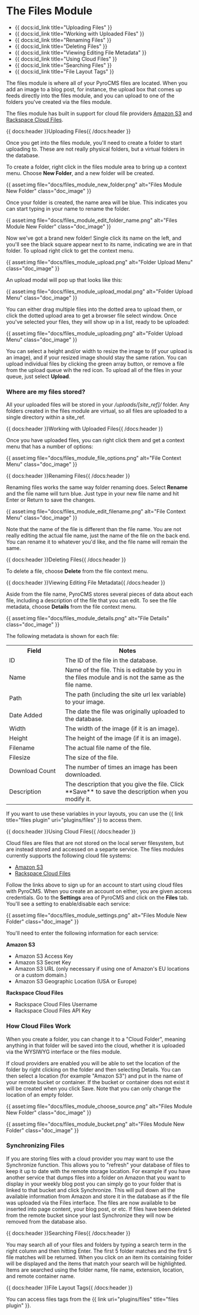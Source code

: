 # The Files Module

* {{ docs:id_link title="Uploading Files" }}
* {{ docs:id_link title="Working with Uploaded Files" }}
* {{ docs:id_link title="Renaming Files" }}
* {{ docs:id_link title="Deleting Files" }}
* {{ docs:id_link title="Viewing Editing File Metadata" }}
* {{ docs:id_link title="Using Cloud Files" }}
* {{ docs:id_link title="Searching Files" }}
* {{ docs:id_link title="File Layout Tags" }}

The files module is where all of your PyroCMS files are located. When you add an image to a blog post, for instance, the upload box that comes up feeds directly into the files module, and you can upload to one of the folders you've created via the files module.

The files module has built in support for cloud file providers [Amazon S3](http://aws.amazon.com/s3/) and [Rackspace Cloud Files](http://www.rackspace.com/cloud/public/files/).

{{ docs:header }}Uploading Files{{ /docs:header }}

Once you get into the files module, you'll need to create a folder to start uploading to. These are not really physical folders, but a virtual folders in the database.

To create a folder, right click in the files module area to bring up a context menu. Choose **New Folder**, and a new folder will be created.

{{ asset:img file="docs/files\_module\_new\_folder.png" alt="Files Module New Folder" class="doc_image" }}

Once your folder is created, the name area will be blue. This indicates you can start typing in your name to rename the folder.

{{ asset:img file="docs/files\_module\_edit\_folder\_name.png" alt="Files Module New Folder" class="doc_image" }}

Now we've got a brand new folder! Single click its name on the left, and you'll see the black square appear next to its name, indicating we are in that folder. To upload right click to get the context menu.

{{ asset:img file="docs/files\_module\_upload.png" alt="Folder Upload Menu" class="doc_image" }}

An upload modal will pop up that looks like this:

{{ asset:img file="docs/files\_module\_upload\_modal.png" alt="Folder Upload Menu" class="doc_image" }}

You can either drag multiple files into the dotted area to upload them, or click the dotted upload area to get a browser file select window. Once you've selected your files, they will show up in a list, ready to be uploaded:

{{ asset:img file="docs/files\_module\_uploading.png" alt="Folder Upload Menu" class="doc_image" }}

You can select a height and/or width to resize the image to (if your upload is an image), and if your resized image should stay the same ration. You can upload individual files by clicking the green array button, or remove a file from the upload queue wih the red icon. To upload all of the files in your queue, just select **Upload**.

### Where are my files stored?

All your uploaded files will be stored in your _/uploads/[site\_ref]/_ folder. Any folders created in the files module are virtual, so all files are uploaded to a single directory within a site\_ref.

{{ docs:header }}Working with Uploaded Files{{ /docs:header }}

Once you have uploaded files, you can right click them and get a context menu that has a number of options:

{{ asset:img file="docs/files\_module\_file\_options.png" alt="File Context Menu" class="doc_image" }}

{{ docs:header }}Renaming Files{{ /docs:header }}

Renaming files works the same way folder renaming does. Select **Rename** and the file name will turn blue. Just type in your new file name and hit Enter or Return to save the changes.

{{ asset:img file="docs/files\_module\_edit\_filename.png" alt="File Context Menu" class="doc_image" }}

Note that the name of the file is different than the file name. You are not really editing the actual file name, just the name of the file on the back end. You can rename it to whatever you'd like, and the file name will remain the same.

{{ docs:header }}Deleting Files{{ /docs:header }}

To delete a file, choose **Delete** from the file context menu.

{{ docs:header }}Viewing Editing File Metadata{{ /docs:header }}

Aside from the file name, PyroCMS stores several pieces of data about each file, including a description of the file that you can edit. To see the file metadata, choose **Details** from the file context menu.

{{ asset:img file="docs/files\_module\_details.png" alt="File Details" class="doc_image" }}

The following metadata is shown for each file:

<table>
	<tr>
		<th width="30%">Field</th>
		<th>Notes</th>
	</tr>
	<tr>
		<td>ID</td>
		<td>The ID of the file in the database.</td>
	</tr>
	<tr>
		<td>Name</td>
		<td>Name of the file. This is editable by you in the files module and is not the same as the file name.</td>
	</tr>
	<tr>
		<td>Path</td>
		<td>The path (including the site url lex variable) to your image.</td>
	</tr>
	<tr>
		<td>Date Added</td>
		<td>The date the file was originally uploaded to the database.</td>
	</tr>
	<tr>
		<td>Width</td>
		<td>The width of the image (if it is an image).</td>
	</tr>
	<tr>
		<td>Height</td>
		<td>The height of the image (if it is an image).</td>
	</tr>
	<tr>
		<td>Filename</td>
		<td>The actual file name of the file.</td>
	</tr>
	<tr>
		<td>Filesize</td>
		<td>The size of the file.</td>
	</tr>
	<tr>
		<td>Download Count</td>
		<td>The number of times an image has been downloaded.</td>
	</tr>
	<tr>
		<td>Description</td>
		<td>The description that you give the file. Click **Save** to save the description when you modify it.</td>
	</tr>
</table>

If you want to use these variables in your layouts, you can use the {{ link title="files plugin" uri="plugins/files" }} to access them.

{{ docs:header }}Using Cloud Files{{ /docs:header }}

Cloud files are files that are not stored on the local server filesystem, but are instead stored and accessed on a separte service. The files modules currently supports the following cloud file systems:

* [Amazon S3](http://aws.amazon.com/s3/)
* [Rackspace Cloud Files](http://www.rackspace.com/cloud/public/files/)

Follow the links above to sign up for an account to start using cloud files with PyroCMS. When you create an account on either, you are given access credentials. Go to the **Settings** area of PyroCMS and click on the **Files** tab. You'll see a setting to enable/disable each service:

{{ asset:img file="docs/files\_module\_settings.png" alt="Files Module New Folder" class="doc_image" }}

You'll need to enter the following information for each service:

**Amazon S3**

* Amazon S3 Access Key
* Amazon S3 Secret Key
* Amazon S3 URL (only necessary if using one of Amazon's EU locations or a custom domain.)
* Amazon S3 Geographic Location (USA or Europe)

**Rackspace Cloud Files**

* Rackspace Cloud Files Username
* Rackspace Cloud Files API Key

### How Cloud Files Work

When you create a folder, you can change it to a "Cloud Folder", meaning anything in that folder will be saved into the cloud, whether it is uploaded via the WYSIWYG interface or the files module.

If cloud providers are enabled you will be able to set the location of the folder by right clicking on the folder and then selecting Details. You can then select a location (for example "Amazon S3") and put in the name of your remote bucket or container. If the bucket or container does not exist it will be created when you click Save. Note that you can only change the location of an empty folder.

{{ asset:img file="docs/files\_module\_choose\_source.png" alt="Files Module New Folder" class="doc_image" }}

{{ asset:img file="docs/files\_module\_bucket.png" alt="Files Module New Folder" class="doc_image" }}

### Synchronizing Files

If you are storing files with a cloud provider you may want to use the Synchronize function. This allows you to "refresh" your database of files to keep it up to date with the remote storage location. For example if you have another service that dumps files into a folder on Amazon that you want to display in your weekly blog post you can simply go to your folder that is linked to that bucket and click Synchronize. This will pull down all the available information from Amazon and store it in the database as if the file was uploaded via the Files interface. The files are now available to be inserted into page content, your blog post, or etc. If files have been deleted from the remote bucket since your last Synchronize they will now be removed from the database also.

{{ docs:header }}Searching Files{{ /docs:header }}

You may search all of your files and folders by typing a search term in the right column and then hitting Enter. The first 5 folder matches and the first 5 file matches will be returned. When you click on an item its containing folder will be displayed and the items that match your search will be highlighted. Items are searched using the folder name, file name, extension, location, and remote container name.

{{ docs:header }}File Layout Tags{{ /docs:header }}

You can access files tags from the {{ link uri="plugins/files" title="files plugin" }}.

